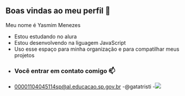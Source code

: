 ## Boas vindas ao meu perfil 🥰

Meu nome é Yasmim Menezes

- Estou estudando no alura
- Estou desenvolvendo na liguagem JavaScript
- Uso esse espaço para minha organização e para compatilhar meus projetos 
- 
  ### Você entrar em contato comigo 📫  
-  00001104045114sp@al.educacao.sp.gov.br
-@gatatristi
-![](https://media1.tenor.com/m/N0MNEV-5or4AAAAC/chipi-chipi-chipi.g)
